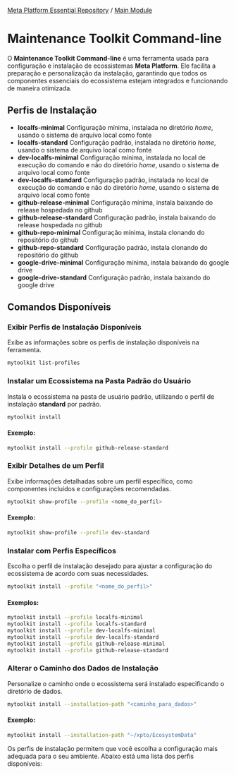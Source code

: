 [Meta Platform Essential Repository](../../../README.md) / [Main Module](../../README.md)

# Maintenance Toolkit Command-line

O **Maintenance Toolkit Command-line** é uma ferramenta usada para configuração e instalação de ecossistemas **Meta Platform**. Ele facilita a preparação e personalização da instalação, garantindo que todos os componentes essenciais do ecossistema estejam integrados e funcionando de maneira otimizada.

## Perfis de Instalação

- **localfs-minimal** Configuração mínima, instalada no diretório *home*, usando o sistema de arquivo local como fonte
- **localfs-standard** Configuração padrão, instalada no diretório *home*, usando o sistema de arquivo local como fonte
- **dev-localfs-minimal** Configuração mínima, instalada no local de execução do comando e não do diretório *home*, usando o sistema de arquivo local como fonte
- **dev-localfs-standard** Configuração padrão, instalada no local de execução do comando e não do diretório *home*, usando o sistema de arquivo local como fonte
- **github-release-minimal** Configuração mínima, instala baixando do release hospedada no github
- **github-release-standard** Configuração padrão, instala baixando do release hospedada no github
- **github-repo-minimal** Configuração mínima, instala clonando do repositório do github
- **github-repo-standard** Configuração padrão, instala clonando do repositório do github
- **google-drive-minimal** Configuração mínima, instala baixando do google drive
- **google-drive-standard** Configuração padrão, instala baixando do google drive

## Comandos Disponíveis
### Exibir Perfis de Instalação Disponíveis
Exibe as informações sobre os perfis de instalação disponíveis na ferramenta.

```bash
mytoolkit list-profiles
```

### Instalar um Ecossistema na Pasta Padrão do Usuário
Instala o ecossistema na pasta de usuário padrão, utilizando o perfil de instalação **standard** por padrão.

```bash
mytoolkit install
```

#### Exemplo:
```bash
mytoolkit install --profile github-release-standard
```

### Exibir Detalhes de um Perfil
Exibe informações detalhadas sobre um perfil específico, como componentes incluídos e configurações recomendadas.

```bash
mytoolkit show-profile --profile <nome_do_perfil>
```

#### Exemplo:
```bash
mytoolkit show-profile --profile dev-standard
```

### Instalar com Perfis Específicos
Escolha o perfil de instalação desejado para ajustar a configuração do ecossistema de acordo com suas necessidades.

```bash
mytoolkit install --profile "<nome_do_perfil>"
```

#### Exemplos:
```bash
mytoolkit install --profile localfs-minimal
mytoolkit install --profile localfs-standard
mytoolkit install --profile dev-localfs-minimal
mytoolkit install --profile dev-localfs-standard
mytoolkit install --profile github-release-minimal
mytoolkit install --profile github-release-standard
```

### Alterar o Caminho dos Dados de Instalação
Personalize o caminho onde o ecossistema será instalado especificando o diretório de dados.

```bash
mytoolkit install --installation-path "<caminho_para_dados>"
```

#### Exemplo:
```bash
mytoolkit install --installation-path "~/xpto/EcosystemData"
```

Os perfis de instalação permitem que você escolha a configuração mais adequada para o seu ambiente. Abaixo está uma lista dos perfis disponíveis:


